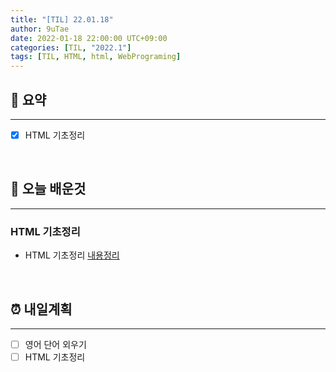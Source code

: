 ```yaml
---
title: "[TIL] 22.01.18"
author: 9uTae
date: 2022-01-18 22:00:00 UTC+09:00
categories: [TIL, "2022.1"]
tags: [TIL, HTML, html, WebPrograming]
---
```


## 🏁 요약

---

- [x] HTML 기초정리

<br>

## 📑 오늘 배운것

---

### HTML 기초정리

- HTML 기초정리 [내용정리](https://9utae.github.io/posts/95-basic-html-4)

<br>

## ⏰ 내일계획

---

- [ ] 영어 단어 외우기
- [ ] HTML 기초정리

<br>